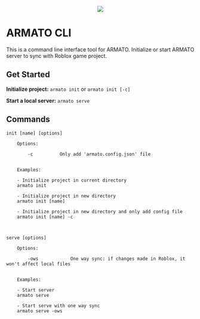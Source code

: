 <p align="center"><img src="https://i.imgur.com/QED8iCE.png" /></p>

# ARMATO CLI

This is a command line interface tool for ARMATO. Initialize or start ARMATO server to sync with Roblox game project.

## Get Started

**Initialize project:**
`armato init` or `armato init [-c]`

**Start a local server:**
`armato serve`

## Commands

```console
init [name] [options]

	Options:

		-c			Only add 'armato.config.json' file


	Examples:

	- Initialize project in current directory
	armato init

	- Initialize project in new directory
	armato init [name]

	- Initialize project in new directory and only add config file
	armato init [name] -c



serve [options]

	Options:

		-ows			One way sync: if changes made in Roblox, it won't affect local files


	Examples:

	- Start server
	armato serve

	- Start serve with one way sync
	armato serve -ows
```
